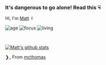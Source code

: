 ### It's dangerous to go alone! Read this ☟
Hi, I'm [Matt](https://mcthomas.github.io) ✌︎

![age](https://img.shields.io/badge/age-22-red)
![focus](https://img.shields.io/badge/focus-software_dev-green)
![living](https://img.shields.io/badge/living-Madison-blue)

<br />

[![Matt's github stats](https://github-readme-stats.vercel.app/api?username=mcthomas&show_icons=true)](https://github.com/mcthomas)


❯_ From [mcthomas](https://github.com/mcthomas)
